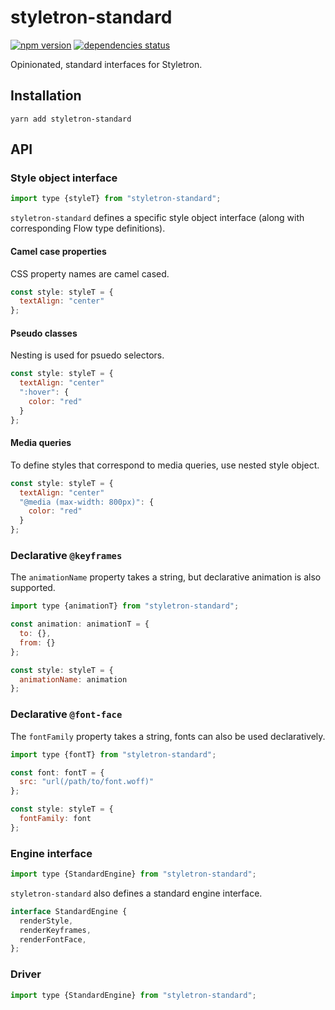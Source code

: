 # styletron-standard

[![npm version][npm-badge]][npm-href] [![dependencies status][deps-badge]][deps-href]

Opinionated, standard interfaces for Styletron.

## Installation

```
yarn add styletron-standard
```

## API

### Style object interface

```js
import type {styleT} from "styletron-standard";
```

`styletron-standard` defines a specific style object interface (along with corresponding Flow type definitions).

#### Camel case properties

CSS property names are camel cased.

```js
const style: styleT = {
  textAlign: "center"
};
```

#### Pseudo classes

Nesting is used for psuedo selectors.

```js
const style: styleT = {
  textAlign: "center"
  ":hover": {
    color: "red"
  }
};
```

#### Media queries

To define styles that correspond to media queries, use nested style object.

```js
const style: styleT = {
  textAlign: "center"
  "@media (max-width: 800px)": {
    color: "red"
  }
};
```

### Declarative `@keyframes`

The `animationName` property takes a string, but declarative animation is also supported.

```js
import type {animationT} from "styletron-standard";

const animation: animationT = {
  to: {},
  from: {}
};

const style: styleT = {
  animationName: animation
};
```

### Declarative `@font-face`

The `fontFamily` property takes a string, fonts can also be used declaratively.

```js
import type {fontT} from "styletron-standard";

const font: fontT = {
  src: "url(/path/to/font.woff)"
};

const style: styleT = {
  fontFamily: font
};
```

### Engine interface

```js
import type {StandardEngine} from "styletron-standard";
```

`styletron-standard` also defines a standard engine interface.

```js
interface StandardEngine {
  renderStyle,
  renderKeyframes,
  renderFontFace,
};
```

### Driver

```js
import type {StandardEngine} from "styletron-standard";
```

[deps-badge]: https://david-dm.org/rtsao/styletron-standard.svg
[deps-href]: https://david-dm.org/rtsao/styletron-standard
[npm-badge]: https://badge.fury.io/js/styletron-standard.svg
[npm-href]: https://www.npmjs.com/package/styletron-standard

